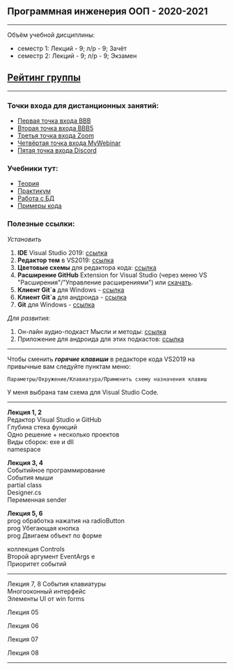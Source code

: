 ## Программная инженерия ООП - 2020-2021
 
--- 
Объём учебной дисциплины:
* семестр 1: Лекций - 9; л/р - 9; Зачёт  
* семестр 2: Лекций - 9; л/р - 9; Экзамен  

## [Рейтинг группы](https://docs.google.com/spreadsheets/d/1jlt7L5XOcl_6pemtFV1jxBUGUOMnAYvBJZn3uSk4uJQ/edit?usp=sharing)  

---

### **Точки входа для дистанционных занятий:**  
* [Первая точка входа BBB](https://bbb.psaa.ru/b/and-jcn-9at)  
* [Вторая точка входа BBB5](https://bbb5.psaa.ru/b/and-rqi-vdx)  
* [Третья точка входа Zoom](https://us04web.zoom.us/j/6931731236?pwd=T1lNamFoMjJtMHlSbWVKZHF2d3Qwdz09)  
* [Четвёртая точка входа MyWebinar](https://go.mywebinar.com/npkg-qmfz-cgsl-cdtw)  
* [Пятая точка входа Discord](https://discord.gg/8MnQJ3t)  

### **Учебники тут:**  
* [Теория](https://pcoding.ru/pdf/CSharpOOP.pdf)  
* [Практикум](https://pcoding.ru/pdf/CSharpJunior.pdf)  
* [Работа с БД](https://pcoding.ru/pdf/CSharpMySQL.pdf)  
* [Примеры кода](https://pcoding.ru/pdf/CSharpHelp.pdf)  

### **Полезные ссылки:**  

*Установить*  
1) **IDE** Visual Studio 2019: [ссылка](https://visualstudio.microsoft.com/ru/vs/)  
2) **Редактор тем** в VS2019: [ссылка](https://marketplace.visualstudio.com/items?itemName=VisualStudioPlatformTeam.VisualStudio2019ColorThemeEditor)  
3) **Цветовые схемы** для редактора кода: [ссылка](https://studiostyl.es/)  
4) **Расширение GitHub** Extension for Visual Studio (через меню VS "Расширения"/"Управление расширениями") или [скачать](https://marketplace.visualstudio.com/items?itemName=GitHub.GitHubExtensionforVisualStudio).  
5) **Клиент Git`а** для Windows - [ссылка](https://central.github.com/deployments/desktop/desktop/latest/win32)  
6) **Клиент Git`а** для андроида - [ссылка](https://play.google.com/store/apps/details?id=com.thirtydegreesray.openhub&hl=en)  
7) **Git** для Windows - [ссылка](https://git-scm.com/)  

*Для развития:*  
1) Он-лайн аудио-подкаст Мысли и методы: [ссылка](https://soundcloud.com/mimpod)  
2) Приложение для андроида для этих подкастов: [ссылка](https://play.google.com/store/apps/details?id=com.soundcloud.android&hl=ru)  

---

Чтобы сменить ***горячие клавиши*** в редакторе кода VS2019 на привычные вам следуйте пунктам меню:  
```
Параметры/Окружение/Клавиатура/Применить схему назначения клавиш  
```
У меня выбрана там схема для Visual Studio Code.  

---

**Лекция 1, 2**  
Редактор Visual Studio и GitHub  
Глубина стека функций  
Одно решение + несколько проектов  
Виды сборок: exe и dll  
namespace  

**Лекция 3, 4**  
Событийное программирование  
События мыши  
partial class  
Designer.cs  
Переменная sender  

**Лекция 5, 6**  
prog обработка нажатия на radioButton  
prog Убегающая кнопка  
prog Двигаем объект по форме  

коллекция Controls  
Второй аргумент EventArgs e  
Приоритет событий  

---  

Лекция 7, 8
События клавиатуры  
Многооконный интерфейс  
Элементы UI от win forms  

Лекция 05

Лекция 06

Лекция 07

Лекция 08


---  

